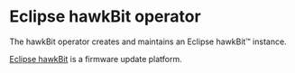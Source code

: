 # Eclipse hawkBit operator

The hawkBit operator creates and maintains an Eclipse hawkBit™ instance.

[Eclipse hawkBit](https://eclipse.org/hawkbit) is a firmware update platform.

